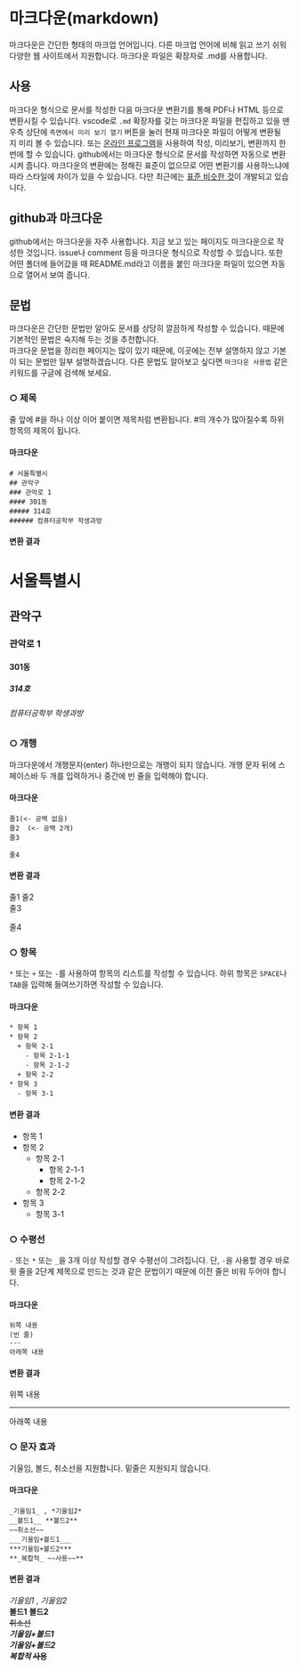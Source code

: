# 마크다운(markdown)

마크다운은 간단한 형태의 마크업 언어입니다. 다른 마크업 언어에 비해 읽고 쓰기 쉬워 다양한 웹 사이트에서 지원합니다. 마크다운 파일은 확장자로 .md를 사용합니다.

## 사용

마크다운 형식으로 문서를 작성한 다음 마크다운 변환기를 통해 PDF나 HTML 등으로 변환시킬 수 있습니다. vscode로 `.md` 확장자를 갖는 마크다운 파일을 편집하고 있을 땐 우측 상단에 `측면에서 미리 보기 열기` 버튼을 눌러 현재 마크다운 파일이 어떻게 변환될 지 미리 볼 수 있습니다. 또는 [온라인 프로그램](https://dillinger.io/)을 사용하여 작성, 미리보기, 변환까지 한 번에 할 수 있습니다. github에서는 마크다운 형식으로 문서를 작성하면 자동으로 변환시켜 줍니다. 마크다운의 변환에는 정해진 표준이 없으므로 어떤 변환기를 사용하느냐에 따라 스타일에 차이가 있을 수 있습니다. 다만 최근에는 [표준 비슷한 것](https://commonmark.org/)이 개발되고 있습니다.

## github과 마크다운

github에서는 마크다운을 자주 사용합니다. 지금 보고 있는 페이지도 마크다운으로 작성한 것입니다. issue나 comment 등을 마크다운 형식으로 작성할 수 있습니다. 또한 어떤 폴더에 들어갔을 때 README.md라고 이름을 붙인 마크다운 파일이 있으면 자동으로 열어서 보여 줍니다.

## 문법
마크다운은 간단한 문법만 알아도 문서를 상당히 깔끔하게 작성할 수 있습니다. 때문에 기본적인 문법은 숙지해 두는 것을 추천합니다.  
마크다운 문법을 정리한 페이지는 많이 있기 때문에, 이곳에는 전부 설명하지 않고 기본이 되는 문법만 일부 설명하겠습니다. 다른 문법도 알아보고 싶다면 `마크다운 사용법` 같은 키워드를 구글에 검색해 보세요.

### ○ 제목
줄 앞에 #을 하나 이상 이어 붙이면 제목처럼 변환됩니다. #의 개수가 많아질수록 하위 항목의 제목이 됩니다.

#### 마크다운
```
# 서울특별시
## 관악구
### 관악로 1
#### 301동
##### 314호
###### 컴퓨터공학부 학생과방
```

#### 변환 결과
# 서울특별시
## 관악구
### 관악로 1
#### 301동
##### 314호
###### 컴퓨터공학부 학생과방

### ○ 개행
마크다운에서 개행문자(enter) 하나만으로는 개행이 되지 않습니다. 개행 문자 뒤에 스페이스바 두 개를 입력하거나 중간에 빈 줄을 입력해야 합니다.

#### 마크다운
```
줄1(<- 공백 없음)
줄2  (<- 공백 2개)
줄3

줄4
```

#### 변환 결과
줄1
줄2  
줄3

줄4

### ○ 항목
`*` 또는 `+` 또는 `-`를 사용하여 항목의 리스트를 작성할 수 있습니다. 하위 항목은 `SPACE`나 `TAB`을 입력해 들여쓰기하면 작성할 수 있습니다.

#### 마크다운
```
* 항목 1
* 항목 2
  + 항목 2-1
    - 항목 2-1-1
    - 항목 2-1-2
  + 항목 2-2
* 항목 3
  - 항목 3-1
```

#### 변환 결과
* 항목 1
* 항목 2
  + 항목 2-1
    - 항목 2-1-1
    - 항목 2-1-2
  + 항목 2-2
* 항목 3
  - 항목 3-1

### ○ 수평선
`-` 또는 `*` 또는 `_`을 3개 이상 작성할 경우 수평선이 그려집니다. 단, `-`을 사용할 경우 바로 윗 줄을 2단계 제목으로 만드는 것과 같은 문법이기 때문에 이전 줄은 비워 두어야 합니다.

#### 마크다운
```
위쪽 내용
(빈 줄)
---
아래쪽 내용
```

#### 변환 결과
위쪽 내용

---
아래쪽 내용

### ○ 문자 효과
기울임, 볼드, 취소선을 지원합니다. 밑줄은 지원되지 않습니다.

#### 마크다운

```
_기울임1_ , *기울임2*  
__볼드1__ **볼드2**  
~~취소선~~  
___기울임+볼드1___  
***기울임+볼드2***  
**_복합적_ ~~사용~~**  
```

#### 변환 결과

_기울임1_ , *기울임2*  
__볼드1__ **볼드2**  
~~취소선~~  
___기울임+볼드1___  
***기울임+볼드2***  
**_복합적_ ~~사용~~**  
